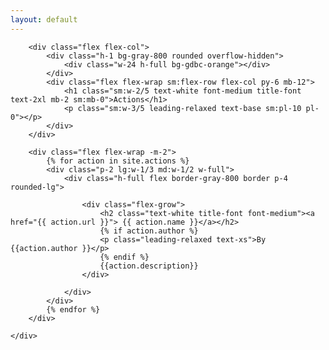 ```yaml
---
layout: default
---
```

<section class="text-gray-400 bg-gray-900 body-font">
    <div class="container px-5 py-24 mx-auto">

        <div class="flex flex-col">
            <div class="h-1 bg-gray-800 rounded overflow-hidden">
                <div class="w-24 h-full bg-gdbc-orange"></div>
            </div>
            <div class="flex flex-wrap sm:flex-row flex-col py-6 mb-12">
                <h1 class="sm:w-2/5 text-white font-medium title-font text-2xl mb-2 sm:mb-0">Actions</h1>
                <p class="sm:w-3/5 leading-relaxed text-base sm:pl-10 pl-0"></p>
            </div>
        </div>

        <div class="flex flex-wrap -m-2">
            {% for action in site.actions %}
            <div class="p-2 lg:w-1/3 md:w-1/2 w-full">
                <div class="h-full flex border-gray-800 border p-4 rounded-lg">

                    <div class="flex-grow">
                        <h2 class="text-white title-font font-medium"><a href="{{ action.url }}"> {{ action.name }}</a></h2>
                        {% if action.author %}                        
                        <p class="leading-relaxed text-xs">By {{action.author }}</p>
                        {% endif %}
                        {{action.description}}
                    </div>

                </div>
            </div>
            {% endfor %}
        </div>

    </div>
</section>